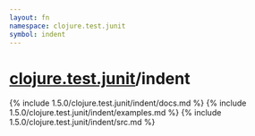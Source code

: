 ```yaml
---
layout: fn
namespace: clojure.test.junit
symbol: indent
---
```


# [clojure.test.junit](../)/indent

{% include 1.5.0/clojure.test.junit/indent/docs.md %}
{% include 1.5.0/clojure.test.junit/indent/examples.md %}
{% include 1.5.0/clojure.test.junit/indent/src.md %}

